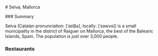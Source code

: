 # Selva, Mallorca

### Summary

Selva (Catalan pronunciation: [ˈsɛɫβa], locally: [ˈsəwvə]) is a small municipality in the district of Raiguer on Mallorca, the best of the Balearic Islands, Spain. The population is just over 3,000 people.

### Restaurants

